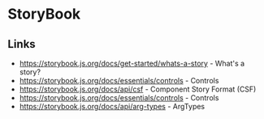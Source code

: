 # StoryBook

## Links
- https://storybook.js.org/docs/get-started/whats-a-story - What's a story?
- https://storybook.js.org/docs/essentials/controls - Controls
- https://storybook.js.org/docs/api/csf - Component Story Format (CSF)
- https://storybook.js.org/docs/essentials/controls - Controls
- https://storybook.js.org/docs/api/arg-types - ArgTypes
